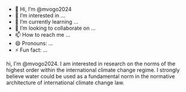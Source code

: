- 👋 Hi, I’m @mvogo2024
- 👀 I’m interested in ...
- 🌱 I’m currently learning ...
- 💞️ I’m looking to collaborate on ...
- 📫 How to reach me ...
- 😄 Pronouns: ...
- ⚡ Fun fact: ...

<!---
mvogo2024/mvogo2024 is a ✨ special ✨ repository because its `README.md` (this file) appears on your GitHub profile.
You can click the Preview link to take a look at your changes.
--->
hi, I'm @mvogo2024. I am interested in research on the norms of the highest order within the international climate change regime.
I strongly believe water could be used as a fundamental norm in the normative architecture of international climate change law.
